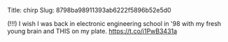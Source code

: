 Title: chirp
Slug: 8798ba98911393ab6222f5896b52e5d0

(!!!) I wish I was back in electronic engineering school in '98 with my fresh young brain and THIS on my plate. <a href="https://t.co/i1PwB3431a">https://t.co/i1PwB3431a</a>
